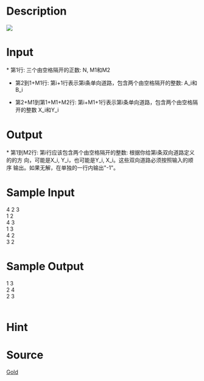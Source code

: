 
# Description

<div class="content"><img border="0" src="/source/bzoj/1773/img/aHR0cHM6Ly9seWRzeS5jb20vSnVkZ2VPbmxpbmUvaW1hZ2VzLzE3NzMuanBn.jpg"/></div>

# Input

<div class="content">* 第1行: 三个由空格隔开的正数: N, M1和M2

* 第2到1+M1行: 第i+1行表示第i条单向道路，包含两个由空格隔开的整数: A_i和B_i

* 第2+M1到第1+M1+M2行: 第i+M1+1行表示第i条单向道路，包含两个由空格隔开的整数
	X_i和Y_i

</div>

# Output

<div class="content">* 第1到M2行: 第i行应该包含两个由空格隔开的整数: 根据你给第i条双向道路定义的的方
	向，可能是X_i, Y_i，也可能是Y_i, X_i。这些双向道路必须按照输入的顺序
	输出。如果无解，在单独的一行内输出&#34;-1&#34;。

</div>

# Sample Input

<div class="content"><span class="sampledata">4 2 3<br/>
1 2<br/>
4 3<br/>
1 3<br/>
4 2<br/>
3 2<br/>
</span></div>

# Sample Output

<div class="content"><span class="sampledata">1 3<br/>
2 4<br/>
2 3<br/>
<br/>
</span></div>

# Hint

<div class="content"><p></p></div>

# Source

<div class="content"><p><a href="problemset.php?search=Gold">Gold</a></p></div>

